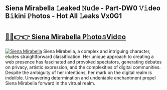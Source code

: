 ## Siena Mirabella 𝙻eaked 𝙽u𝚍e - Part-DW0 𝚅𝚒deo B𝚒kini 𝙿hotos - Hot All 𝙻eaks Vx0G1

# <h2><a href="http://ld1aqu.urlbe.top/?page=Siena+Mirabella">🔗🔗👉👉 Siena Mirabella P𝚑oto𝚜Vid𝚎o</a></h2>

[![Siena Mirabella](https://i.imgur.com/eBuTRDB.gif)](http://ld1aqu.urlbe.top/?page=Siena+Mirabella)
Siena Mirabella, a complex and intriguing character, eludes straightforward classification. Her unique approach to creating a web presence has fascinated and provoked spectators, generating debates on privacy, artistic expression, and the complexities of digital communities. Despite the ambiguity of her intentions, her mark on the digital realm is indelible. Unwavering determination and undeniable enchantment propel Siena Mirabella forward in the virtual realm.
